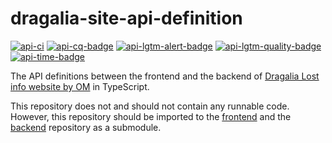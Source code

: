 # dragalia-site-api-definition

[![api-ci]][api-ci-link]
[![api-cq-badge]][api-cq-link]
[![api-lgtm-alert-badge]][api-lgtm-alert-link]
[![api-lgtm-quality-badge]][api-lgtm-quality-link]
[![api-time-badge]][api-time-link]

The API definitions between the frontend and the backend of 
[Dragalia Lost info website by OM][site] in TypeScript.

This repository does not and should not contain any runnable code.
However, this repository should be imported to the [frontend] and the [backend] repository as a submodule.

[site]: https://dl.raenonx.cc

[frontend]: https://github.com/RaenonX-DL/dragalia-site-front

[backend]: https://github.com/RaenonX-DL/dragalia-site-back-2

[api-ci]: https://github.com/RaenonX-DL/dragalia-site-api-definition/workflows/Node%20CI/badge.svg

[api-ci-link]: https://github.com/RaenonX-DL/dragalia-site-api-definition/actions?query=workflow%3A%22Node+CI%22

[api-cq-link]: https://www.codacy.com/gh/RaenonX-DL/dragalia-site-api-definition/dashboard

[api-cq-badge]: https://app.codacy.com/project/badge/Grade/def1798a91b4417e880f32dfeaffee25

[api-time-link]: https://wakatime.com/badge/github/RaenonX-DL/dragalia-site-api-definition

[api-time-badge]: https://wakatime.com/badge/github/RaenonX-DL/dragalia-site-api-definition.svg

[api-lgtm-alert-badge]: https://img.shields.io/lgtm/alerts/g/RaenonX-DL/dragalia-site-api-definition.svg?logo=lgtm&logoWidth=18

[api-lgtm-alert-link]: https://lgtm.com/projects/g/RaenonX-DL/dragalia-site-api-definition/alerts/

[api-lgtm-quality-badge]: https://img.shields.io/lgtm/grade/javascript/g/RaenonX-DL/dragalia-site-api-definition.svg?logo=lgtm&logoWidth=18

[api-lgtm-quality-link]: https://lgtm.com/projects/g/RaenonX-DL/dragalia-site-api-definition/context:javascript
